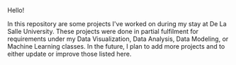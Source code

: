 Hello!

In this repository are some projects I've worked on during my stay at De La Salle University. 
These projects were done in partial fulfilment for requirements under my Data Visualization, Data Analysis, Data Modeling, or Machine Learning classes. 
In the future, I plan to add more projects and to either update or improve those listed here.
